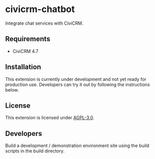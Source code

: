 # civicrm-chatbot

Integrate chat services with CiviCRM.

## Requirements

* CiviCRM 4.7

## Installation

This extension is currently under development and not yet ready for production use. Developers can try it out by following the instructions below.
## License

This extension is licensed under [AGPL-3.0](LICENSE.txt).

## Developers

Build a development / demonstration environment site using the build scripts in the build directory.
